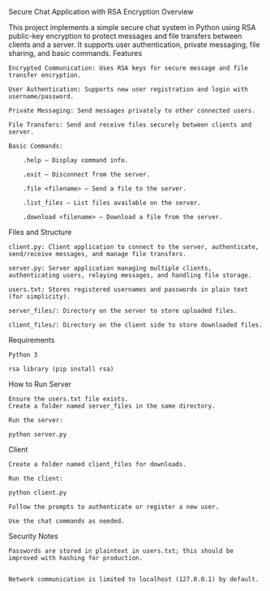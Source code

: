 Secure Chat Application with RSA Encryption
Overview

This project implements a simple secure chat system in Python using RSA public-key encryption to protect messages and file transfers between clients and a server. It supports user authentication, private messaging, file sharing, and basic commands.
Features

    Encrypted Communication: Uses RSA keys for secure message and file transfer encryption.

    User Authentication: Supports new user registration and login with username/password.

    Private Messaging: Send messages privately to other connected users.

    File Transfers: Send and receive files securely between clients and server.

    Basic Commands:

        .help — Display command info.

        .exit — Disconnect from the server.

        .file <filename> — Send a file to the server.

        .list_files — List files available on the server.

        .download <filename> — Download a file from the server.

Files and Structure

    client.py: Client application to connect to the server, authenticate, send/receive messages, and manage file transfers.

    server.py: Server application managing multiple clients, authenticating users, relaying messages, and handling file storage.

    users.txt: Stores registered usernames and passwords in plain text (for simplicity).

    server_files/: Directory on the server to store uploaded files.

    client_files/: Directory on the client side to store downloaded files.

Requirements

    Python 3

    rsa library (pip install rsa)

How to Run
Server

    Ensure the users.txt file exists.
    Create a folder named server_files in the same directory.

    Run the server:

    python server.py

Client

    Create a folder named client_files for downloads.

    Run the client:

    python client.py

    Follow the prompts to authenticate or register a new user.

    Use the chat commands as needed.

Security Notes

    Passwords are stored in plaintext in users.txt; this should be improved with hashing for production.


    Network communication is limited to localhost (127.0.0.1) by default.
